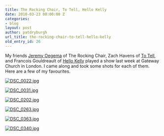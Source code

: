 ```yaml
---
title: The Rocking Chair, To Tell, Hello Kelly
date: 2010-03-23 00:00:00 Z
categories:
- blog
layout: post
author: patdryburgh
url_title: the-rocking-chair-to-tell-hello-kelly
old_entry_id: 26
---
```


My friends [Jeremy Oegema](http://www.jeremyoegema.com/) of The Rocking Chair, Zach Havens of [To Tell](http://myspace.com/totell), and Francois Gouldreault of [Hello Kelly](http://myspace.com/hellokelly) played a show last week at Gateway Church in London. I came along and took some shots for each of them. Here are a few of my favourites.


<p class="wide"><a href="http://www.flickr.com/photos/7544495@N02/4455551229" title="View 'DSC_0022.jpg' on Flickr.com"><img alt="DSC_0022.jpg" src="http://farm3.static.flickr.com/2744/4455551229_78404c647b_b.jpg" /></a></p>

<p class="wide"><a href="http://www.flickr.com/photos/7544495@N02/4456328958" title="View 'DSC_0031.jpg' on Flickr.com"><img alt="DSC_0031.jpg" src="http://farm5.static.flickr.com/4015/4456328958_e87f9396d7_b.jpg" /></a></p>

<p class="wide"><a href="http://www.flickr.com/photos/7544495@N02/4456316894" title="View 'DSC_0202.jpg' on Flickr.com"><img alt="DSC_0202.jpg" src="http://farm5.static.flickr.com/4050/4456316894_0754ddbe55_b.jpg" /></a></p>

<p class="wide"><a href="http://www.flickr.com/photos/7544495@N02/4456310048" title="View 'DSC_0263.jpg' on Flickr.com"><img alt="DSC_0263.jpg" src="http://farm3.static.flickr.com/2684/4456310048_70e4bc6ed9_b.jpg" /></a></p>

<p class="wide"><a href="http://www.flickr.com/photos/7544495@N02/4455516807" title="View 'DSC_0363.jpg' on Flickr.com"><img alt="DSC_0363.jpg" src="http://farm5.static.flickr.com/4064/4455516807_4d82a12d35_b.jpg"/></a></p>

<p class="portrait"><a href="http://www.flickr.com/photos/7544495@N02/4456301616" title="View 'DSC_0340.jpg' on Flickr.com"><img alt="DSC_0340.jpg" src="http://farm5.static.flickr.com/4052/4456301616_02580dd359_b.jpg" /></a></p>